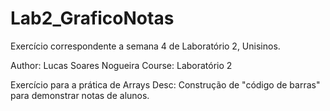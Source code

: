 # Lab2_GraficoNotas
Exercício correspondente a semana 4 de Laboratório 2, Unisinos.

Author: Lucas Soares Nogueira
Course: Laboratório 2

Exercício para a prática de Arrays
Desc: Construção de "código de barras" para demonstrar notas de alunos.

